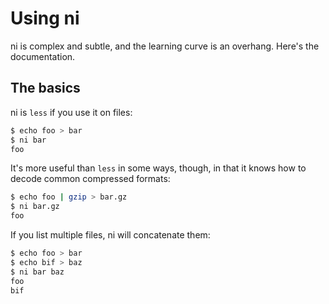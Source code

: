 # Using ni
ni is complex and subtle, and the learning curve is an overhang. Here's the
documentation.

## The basics
ni is `less` if you use it on files:

```bash
$ echo foo > bar
$ ni bar
foo
```

It's more useful than `less` in some ways, though, in that it knows how to
decode common compressed formats:

```bash
$ echo foo | gzip > bar.gz
$ ni bar.gz
foo
```

If you list multiple files, ni will concatenate them:

```bash
$ echo foo > bar
$ echo bif > baz
$ ni bar baz
foo
bif
```
